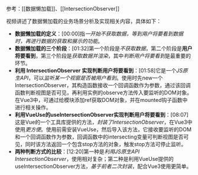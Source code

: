 参考：[[数据懒加载]]、[[IntersectionObserver]]

视频讲述了数据懒加载的业务场景分析及实现相关内容，具体如下：

- **数据懒加载的定义**：[00:00]指*一开始不获取数据，等到用户将要看到数据时，再进行数据的获取和展示的功能*。
- **数据懒加载的三个阶段**：[01:32]第一个阶段是*不获取数据*，第二个阶段是**用户将要看到**，第三个阶段是*获取数据并渲染*，其中*判断用户将要看到*是最重要的环节。
- **利用 IntersectionObserver 实现判断用户将要看到**：[01:58]它是一个*JS原生API*，可以*监听某一个视窗是否被用户看到*。使用时先new一个IntersectionObserver，其构造函数接收一个回调函数作为参数，通过该回调函数判断视图是否可见，再利用实例的observe方法传入要监听的DOM对象。在Vue3中，可通过给模块添加ref获取DOM对象，并在mounted钩子函数中进行相关操作。
- **利用VueUse的useIntersectionObserver实现判断用户将要看到**：[08:07]这是Vue的一个工具库提供的方法，*封装了IntersectionObserver*，在Vue3中使用*更方便*。使用前需安装VueUse，然后导入该方法，它接收要监听的DOM和一个回调函数作为参数，回调函数中的intersecting变量可判断视图是否可见，同时该方法返回一个包含stop方法的对象，触发stop方法可停止监听。
- **两种判断方式的比较**：[12:20]第一种是*利用JS原生API IntersectionObserver*，使用相对复杂；第二种是利用VueUse提供的useIntersectionObserver方法，*基于前者二次封装*，配合Vue3使用更简单。